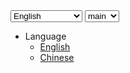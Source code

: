 <select id="lang-selector" name="lang">
  <option value="en">English</option>
  <option value="ko">한국어 (Korean)</option>
  <option value="zh">中文 (Chinese)</option>
</select>
<select id="ver-selector" name="ver">
  <option value="main">main</option>
  <option value="v1.15">v1.15</option>
</select>

* Language
  * [English](/en/README.md)
  * [Chinese](/zh/README.md)